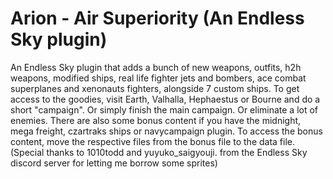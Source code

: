 # Arion - Air Superiority (An Endless Sky plugin)
An Endless Sky plugin that adds a bunch of new weapons, outfits, h2h weapons, modified ships, real life fighter jets and bombers, ace combat superplanes and xenonauts fighters, alongside 7 custom ships. To get access to the goodies, visit Earth, Valhalla, Hephaestus or Bourne and do a short "campaign". Or simply finish the main campaign. Or eliminate a lot of enemies.
There are also some bonus content if you have the midnight, mega freight, czartraks ships or navycampaign plugin. To access the bonus content, move the respective files from the bonus file to the data file.
(Special thanks to 1010todd and yuyuko_saigyouji. from the Endless Sky discord server for letting me borrow some sprites)

